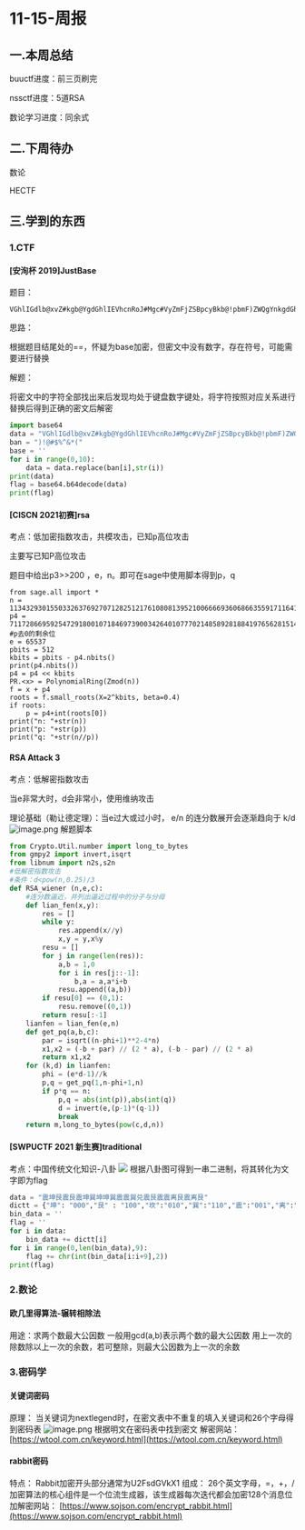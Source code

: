 #  11-15-周报

## 一.本周总结

buuctf进度：前三页刷完

nssctf进度：5道RSA

数论学习进度：同余式

## 二.下周待办

数论

HECTF

## 三.学到的东西
### 1.CTF
#### [安洵杯 2019]JustBase

题目：

```
VGhlIGdlb@xvZ#kgb@YgdGhlIEVhcnRoJ#Mgc#VyZmFjZSBpcyBkb@!pbmF)ZWQgYnkgdGhlIHBhcnRpY#VsYXIgcHJvcGVydGllcyBvZiB#YXRlci$gUHJlc@VudCBvbiBFYXJ)aCBpbiBzb@xpZCwgbGlxdWlkLCBhbmQgZ@FzZW(!cyBzdGF)ZXMsIHdhdGVyIGlzIGV$Y@VwdGlvbmFsbHkgcmVhY#RpdmUuIEl)IGRpc#NvbHZlcywgdHJhbnNwb#J)cywgYW%kIHByZWNpcGl)YXRlcyBtYW%%IGNoZW!pY@FsIGNvbXBvdW%kcyBhbmQgaXMgY@(uc#RhbnRseSBtb@RpZnlpbmcgdGhlIGZhY@Ugb@YgdGhlIEVhcnRoLiBFdmFwb#JhdGVkIGZyb@)gdGhlIG(jZWFucywgd@F)ZXIgdmFwb#IgZm(ybXMgY@xvdWRzLCBzb@!lIG(mIHdoaWNoIGFyZSB)cmFuc#BvcnRlZCBieSB#aW%kIG(@ZXIgdGhlIGNvbnRpbmVudHMuIENvbmRlbnNhdGlvbiBmcm(tIHRoZSBjbG(!ZHMgcHJvdmlkZXMgdGhlIGVzc@VudGlhbCBhZ@VudCBvZiBjb@%)aW%lbnRhbCBlcm(zaW(uOiByYWluLlRoZSByYXRlIGF)IHdoaWNoIGEgbW(sZWN!bGUgb@Ygd@F)ZXIgcGFzc@VzIHRob#VnaCB)aGUgY#ljbGUgaXMgbm()IHJhbmRvbQpBbmQgdGhlIGZsYWcgaXM^IENURnsyMi!RV)VSVFlVSU*tUExLSkhHRkRTLUFaWENWQk%NfQ==
```

思路：

根据题目结尾处的==，怀疑为base加密，但密文中没有数字，存在符号，可能需要进行替换

解题：

将密文中的字符全部找出来后发现均处于键盘数字键处，将字符按照对应关系进行替换后得到正确的密文后解密

```python
import base64
data = "VGhlIGdlb@xvZ#kgb@YgdGhlIEVhcnRoJ#Mgc#VyZmFjZSBpcyBkb@!pbmF)ZWQgYnkgdGhlIHBhcnRpY#VsYXIgcHJvcGVydGllcyBvZiB#YXRlci$gUHJlc@VudCBvbiBFYXJ)aCBpbiBzb@xpZCwgbGlxdWlkLCBhbmQgZ@FzZW(!cyBzdGF)ZXMsIHdhdGVyIGlzIGV$Y@VwdGlvbmFsbHkgcmVhY#RpdmUuIEl)IGRpc#NvbHZlcywgdHJhbnNwb#J)cywgYW%kIHByZWNpcGl)YXRlcyBtYW%%IGNoZW!pY@FsIGNvbXBvdW%kcyBhbmQgaXMgY@(uc#RhbnRseSBtb@RpZnlpbmcgdGhlIGZhY@Ugb@YgdGhlIEVhcnRoLiBFdmFwb#JhdGVkIGZyb@)gdGhlIG(jZWFucywgd@F)ZXIgdmFwb#IgZm(ybXMgY@xvdWRzLCBzb@!lIG(mIHdoaWNoIGFyZSB)cmFuc#BvcnRlZCBieSB#aW%kIG(@ZXIgdGhlIGNvbnRpbmVudHMuIENvbmRlbnNhdGlvbiBmcm(tIHRoZSBjbG(!ZHMgcHJvdmlkZXMgdGhlIGVzc@VudGlhbCBhZ@VudCBvZiBjb@%)aW%lbnRhbCBlcm(zaW(uOiByYWluLlRoZSByYXRlIGF)IHdoaWNoIGEgbW(sZWN!bGUgb@Ygd@F)ZXIgcGFzc@VzIHRob#VnaCB)aGUgY#ljbGUgaXMgbm()IHJhbmRvbQpBbmQgdGhlIGZsYWcgaXM^IENURnsyMi!RV)VSVFlVSU*tUExLSkhHRkRTLUFaWENWQk%NfQ=="
ban = ")!@#$%^&*("
base = ''
for i in range(0,10):
    data = data.replace(ban[i],str(i))
print(data)
flag = base64.b64decode(data)
print(flag)
```

#### [CISCN 2021初赛]rsa

考点：低加密指数攻击，共模攻击，已知p高位攻击

主要写已知P高位攻击

题目中给出p3>>200 ，e，n。即可在sage中使用脚本得到p，q

```
from sage.all import *
n = 113432930155033263769270712825121761080813952100666693606866355917116416984149165507231925180593860836255402950358327422447359200689537217528547623691586008952619063846801829802637448874451228957635707553980210685985215887107300416969549087293746310593988908287181025770739538992559714587375763131132963783147
p4 = 7117286695925472918001071846973900342640107770214858928188419765628151478620236042882657992902
#p去0的剩余位
e = 65537
pbits = 512
kbits = pbits - p4.nbits()
print(p4.nbits())
p4 = p4 << kbits
PR.<x> = PolynomialRing(Zmod(n))
f = x + p4
roots = f.small_roots(X=2^kbits, beta=0.4)
if roots:
    p = p4+int(roots[0])
print("n: "+str(n))
print("p: "+str(p))
print("q: "+str(n//p))
```

#### RSA Attack 3

考点：低解密指数攻击

当e非常大时，d会非常小，使用维纳攻击

理论基础（勒让德定理）：当e过大或过小时， e/n 的连分数展开会逐渐趋向于 k/d
![image.png](https://cdn.nlark.com/yuque/0/2023/png/39265092/1700366024662-05a04df1-c24b-4a34-b536-675a88873590.png#averageHue=%23fcfcfb&clientId=udd3f60e8-b2e0-4&from=paste&height=637&id=uf24bf6d2&originHeight=1147&originWidth=1454&originalType=binary&ratio=1.8000000715255737&rotation=0&showTitle=false&size=116564&status=done&style=none&taskId=uad34442b-f4dd-4265-a6b7-fe546b88a22&title=&width=807.7777456795741)
解题脚本
```python
from Crypto.Util.number import long_to_bytes
from gmpy2 import invert,isqrt
from libnum import n2s,s2n
#低解密指数攻击
#条件：d<pow(n,0.25)/3
def RSA_wiener (n,e,c):
    #连分数逼近，并列出逼近过程中的分子与分母
    def lian_fen(x,y):
        res = []
        while y:
            res.append(x//y)
            x,y = y,x%y
        resu = []
        for j in range(len(res)):
            a,b = 1,0
            for i in res[j::-1]:
                b,a = a,a*i+b
            resu.append((a,b))
        if resu[0] == (0,1):
            resu.remove((0,1))
        return resu[:-1]
    lianfen = lian_fen(e,n)
    def get_pq(a,b,c):
        par = isqrt((n-phi+1)**2-4*n)
        x1,x2 = (-b + par) // (2 * a), (-b - par) // (2 * a)
        return x1,x2
    for (k,d) in lianfen:
        phi = (e*d-1)//k
        p,q = get_pq(1,n-phi+1,n)
        if p*q == n:
            p,q = abs(int(p)),abs(int(q))
            d = invert(e,(p-1)*(q-1))
            break
    return m,long_to_bytes(pow(c,d,n))
```
#### [SWPUCTF 2021 新生赛]traditional
考点：中国传统文化知识-八卦
![](https://cdn.nlark.com/yuque/0/2023/jpeg/39265092/1700368043325-74bd660a-72c9-40a7-ad14-348ccb23c187.jpeg#averageHue=%23e9e9e9&clientId=u29e60dcb-8e06-4&from=paste&id=u732fdb97&originHeight=321&originWidth=426&originalType=url&ratio=1.8000000715255737&rotation=0&showTitle=false&status=done&style=none&taskId=u91cd4e75-abb3-4b98-9a96-cf16ed2d544&title=)
根据八卦图可得到一串二进制，将其转化为文字即为flag
```python
data = "震坤艮震艮震坤巽坤坤巽震震巽兑震艮震震离艮震离艮"
dictt = {"坤": "000","艮" : "100","坎":"010","巽":"110","震":"001","离":"101","兑":"011","乾":"111"}
bin_data = ''
flag = ''
for i in data:
    bin_data += dictt[i]
for i in range(0,len(bin_data),9):
    flag += chr(int(bin_data[i:i+9],2))
print(flag)
```
### 2.数论
#### 欧几里得算法-辗转相除法
用途：求两个数最大公因数
一般用gcd(a,b)表示两个数的最大公因数
用上一次的除数除以上一次的余数，若可整除，则最大公因数为上一次的余数
### 3.密码学
#### 关键词密码
原理：
当关键词为nextlegend时，在密文表中不重复的填入关键词和26个字母得到密码表
![image.png](https://cdn.nlark.com/yuque/0/2023/png/39265092/1700367570873-4cbfe80f-178d-4479-8d24-4d05e04efaa2.png#averageHue=%2387b061&clientId=u29e60dcb-8e06-4&from=paste&height=47&id=u62336e88&originHeight=85&originWidth=1283&originalType=binary&ratio=1.8000000715255737&rotation=0&showTitle=false&size=44601&status=done&style=none&taskId=u5bdbb734-3115-42cf-9ced-bcabeb1f836&title=&width=712.7777494545347)
根据明文在密码表中找到密文
解密网站：
[https://wtool.com.cn/keyword.html](https://wtool.com.cn/keyword.html)
#### rabbit密码
特点：
Rabbit加密开头部分通常为U2FsdGVkX1
组成：
26个英文字母，=，+，/
加密算法的核心组件是一个位流生成器，该生成器每次迭代都会加密128个消息位
加解密网站：
[https://www.sojson.com/encrypt_rabbit.html](https://www.sojson.com/encrypt_rabbit.html)

